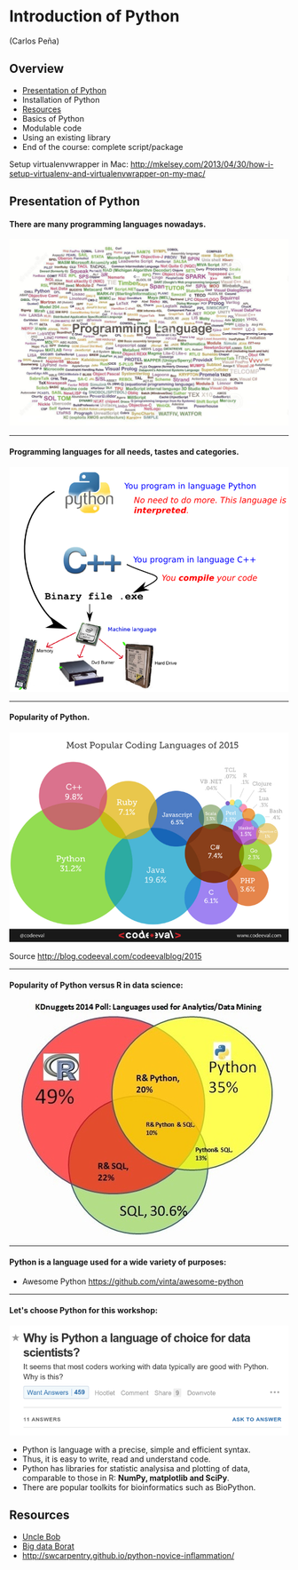 # Introduction of Python

(Carlos Peña)

## Overview
* [Presentation of Python](#presentation-of-python)
* Installation of Python
* [Resources](#resources)
* Basics of Python
* Modulable code
* Using an existing library
* End of the course: complete script/package


Setup virtualenvwrapper in Mac:
    http://mkelsey.com/2013/04/30/how-i-setup-virtualenv-and-virtualenvwrapper-on-my-mac/
    

## Presentation of Python
#### There are many programming languages nowadays.

   ![Too many indeed](img/programming_languages.png)

---
#### Programming languages for all needs, tastes and categories.

   ![Compiled versus interpreted languages](img/compiled_vs_interpreted.png)

---
#### Popularity of Python.

![Python wins](img/popularity_python1.png)
    
Source <http://blog.codeeval.com/codeevalblog/2015>

---
#### Popularity of Python versus R in data science:

![Programming languages for data science](img/popularity_python2.png)
    
---
#### Python is a language used for a wide variety of purposes:

* Awesome Python <https://github.com/vinta/awesome-python>

---
#### Let's choose Python for this workshop:

![Quora](img/choose_python1.png)
    
* Python is language with a precise, simple and efficient syntax.
* Thus, it is easy to write, read and understand code.
* Python has libraries for statistic analysisa and plotting of data,
  comparable to those in R:  **NumPy, matplotlib and SciPy**.
* There are popular toolkits for bioinformatics such as BioPython.

## Resources
* [Uncle Bob](https://www.youtube.com/watch?v=Ai2nZIobM3o)
* [Big data Borat](https://twitter.com/bigdataborat/status/355511037124030466)
* <http://swcarpentry.github.io/python-novice-inflammation/>
